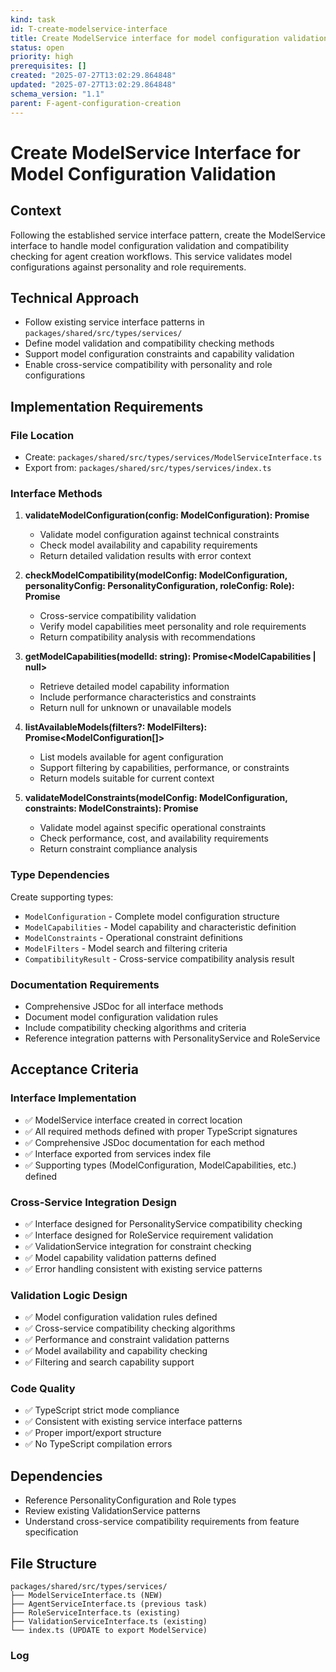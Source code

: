 ```yaml
---
kind: task
id: T-create-modelservice-interface
title: Create ModelService interface for model configuration validation
status: open
priority: high
prerequisites: []
created: "2025-07-27T13:02:29.864848"
updated: "2025-07-27T13:02:29.864848"
schema_version: "1.1"
parent: F-agent-configuration-creation
---
```


# Create ModelService Interface for Model Configuration Validation

## Context

Following the established service interface pattern, create the ModelService interface to handle model configuration validation and compatibility checking for agent creation workflows. This service validates model configurations against personality and role requirements.

## Technical Approach

- Follow existing service interface patterns in `packages/shared/src/types/services/`
- Define model validation and compatibility checking methods
- Support model configuration constraints and capability validation
- Enable cross-service compatibility with personality and role configurations

## Implementation Requirements

### File Location

- Create: `packages/shared/src/types/services/ModelServiceInterface.ts`
- Export from: `packages/shared/src/types/services/index.ts`

### Interface Methods

1. **validateModelConfiguration(config: ModelConfiguration): Promise<ValidationResult>**
   - Validate model configuration against technical constraints
   - Check model availability and capability requirements
   - Return detailed validation results with error context

2. **checkModelCompatibility(modelConfig: ModelConfiguration, personalityConfig: PersonalityConfiguration, roleConfig: Role): Promise<CompatibilityResult>**
   - Cross-service compatibility validation
   - Verify model capabilities meet personality and role requirements
   - Return compatibility analysis with recommendations

3. **getModelCapabilities(modelId: string): Promise<ModelCapabilities | null>**
   - Retrieve detailed model capability information
   - Include performance characteristics and constraints
   - Return null for unknown or unavailable models

4. **listAvailableModels(filters?: ModelFilters): Promise<ModelConfiguration[]>**
   - List models available for agent configuration
   - Support filtering by capabilities, performance, or constraints
   - Return models suitable for current context

5. **validateModelConstraints(modelConfig: ModelConfiguration, constraints: ModelConstraints): Promise<ValidationResult>**
   - Validate model against specific operational constraints
   - Check performance, cost, and availability requirements
   - Return constraint compliance analysis

### Type Dependencies

Create supporting types:

- `ModelConfiguration` - Complete model configuration structure
- `ModelCapabilities` - Model capability and characteristic definition
- `ModelConstraints` - Operational constraint definitions
- `ModelFilters` - Model search and filtering criteria
- `CompatibilityResult` - Cross-service compatibility analysis result

### Documentation Requirements

- Comprehensive JSDoc for all interface methods
- Document model configuration validation rules
- Include compatibility checking algorithms and criteria
- Reference integration patterns with PersonalityService and RoleService

## Acceptance Criteria

### Interface Implementation

- ✅ ModelService interface created in correct location
- ✅ All required methods defined with proper TypeScript signatures
- ✅ Comprehensive JSDoc documentation for each method
- ✅ Interface exported from services index file
- ✅ Supporting types (ModelConfiguration, ModelCapabilities, etc.) defined

### Cross-Service Integration Design

- ✅ Interface designed for PersonalityService compatibility checking
- ✅ Interface designed for RoleService requirement validation
- ✅ ValidationService integration for constraint checking
- ✅ Model capability validation patterns defined
- ✅ Error handling consistent with existing service patterns

### Validation Logic Design

- ✅ Model configuration validation rules defined
- ✅ Cross-service compatibility checking algorithms
- ✅ Performance and constraint validation patterns
- ✅ Model availability and capability checking
- ✅ Filtering and search capability support

### Code Quality

- ✅ TypeScript strict mode compliance
- ✅ Consistent with existing service interface patterns
- ✅ Proper import/export structure
- ✅ No TypeScript compilation errors

## Dependencies

- Reference PersonalityConfiguration and Role types
- Review existing ValidationService patterns
- Understand cross-service compatibility requirements from feature specification

## File Structure

```
packages/shared/src/types/services/
├── ModelServiceInterface.ts (NEW)
├── AgentServiceInterface.ts (previous task)
├── RoleServiceInterface.ts (existing)
├── ValidationServiceInterface.ts (existing)
└── index.ts (UPDATE to export ModelService)
```

### Log
